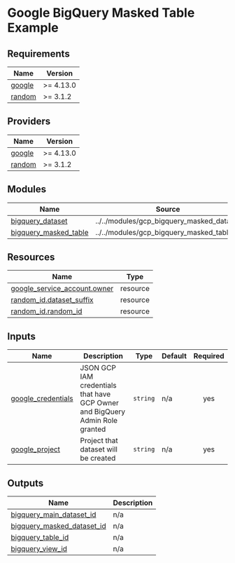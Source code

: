 # Google BigQuery Masked Table Example

<!-- BEGIN_TF_DOCS -->
## Requirements

| Name | Version |
|------|---------|
| <a name="requirement_google"></a> [google](#requirement\_google) | >= 4.13.0 |
| <a name="requirement_random"></a> [random](#requirement\_random) | >= 3.1.2 |

## Providers

| Name | Version |
|------|---------|
| <a name="provider_google"></a> [google](#provider\_google) | >= 4.13.0 |
| <a name="provider_random"></a> [random](#provider\_random) | >= 3.1.2 |

## Modules

| Name | Source | Version |
|------|--------|---------|
| <a name="module_bigquery_dataset"></a> [bigquery\_dataset](#module\_bigquery\_dataset) | ../../modules/gcp_bigquery_masked_dataset | n/a |
| <a name="module_bigquery_masked_table"></a> [bigquery\_masked\_table](#module\_bigquery\_masked\_table) | ../../modules/gcp_bigquery_masked_table | n/a |

## Resources

| Name | Type |
|------|------|
| [google_service_account.owner](https://registry.terraform.io/providers/hashicorp/google/latest/docs/resources/service_account) | resource |
| [random_id.dataset_suffix](https://registry.terraform.io/providers/hashicorp/random/latest/docs/resources/id) | resource |
| [random_id.random_id](https://registry.terraform.io/providers/hashicorp/random/latest/docs/resources/id) | resource |

## Inputs

| Name | Description | Type | Default | Required |
|------|-------------|------|---------|:--------:|
| <a name="input_google_credentials"></a> [google\_credentials](#input\_google\_credentials) | JSON GCP IAM credentials that have GCP Owner and BigQuery Admin Role granted | `string` | n/a | yes |
| <a name="input_google_project"></a> [google\_project](#input\_google\_project) | Project that dataset will be created | `string` | n/a | yes |

## Outputs

| Name | Description |
|------|-------------|
| <a name="output_bigquery_main_dataset_id"></a> [bigquery\_main\_dataset\_id](#output\_bigquery\_main\_dataset\_id) | n/a |
| <a name="output_bigquery_masked_dataset_id"></a> [bigquery\_masked\_dataset\_id](#output\_bigquery\_masked\_dataset\_id) | n/a |
| <a name="output_bigquery_table_id"></a> [bigquery\_table\_id](#output\_bigquery\_table\_id) | n/a |
| <a name="output_bigquery_view_id"></a> [bigquery\_view\_id](#output\_bigquery\_view\_id) | n/a |
<!-- END_TF_DOCS -->
